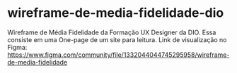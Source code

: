 # wireframe-de-media-fidelidade-dio
Wireframe de Média Fidelidade da Formação UX Designer da DIO. Essa consiste em uma One-page de um site para leitura. Link de visualização no Figma: https://www.figma.com/community/file/1332044044745295958/wireframe-de-media-fidelidade
